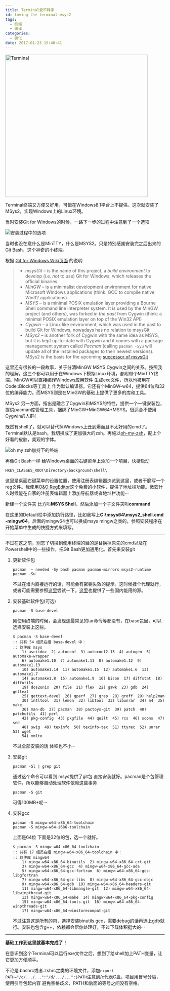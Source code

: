 ```yaml
---
title: Terminal爱不释手
id: loving-the-terminal-msys2
tags:
  - 终端
  - 编译
categories:
  - 强化
date: 2017-01-23 15:40:41
---
```


<img src="/posts/loving-the-terminal-msys2/terminal-icon.png" width=450px alt="Terminal" title="终端">

Terminal终端又方便又好用，可惜在Windows8.1平台上不提供。这次就安装了MSys2，实现Windows上的Linux环境。
<!--more-->

当时安装Git for Windows的时候，一路下一步的过程中注意到了一个选项

![安装过程中的选项](snipaste-170123_00-43-54-008.jpg "安装过程中的选项")

当时也没在意什么是MinTTY，什么是MSYS2。只是特别感謝安装完之后出来的Git Bash，这个神奇的小终端。

根据 [Git for Windows Wiki页面](https://github.com/msysgit/msysgit/wiki) 的说明

> * _msysGit_ – is the name of this project, a _build environment_ to develop (i.e. _not_ to use) Git for Windows, which releases the official binaries
> * _MinGW_ – is a minimalist development environment for native Microsoft Windows applications (think: GCC to compile native Win32 applications).
> * _MSYS_ – is a minimal POSIX emulation layer providing a Bourne Shell command line interpreter system. It is used by the MinGW project (and others), was forked _in the past_ from Cygwin (think: a minimal POSIX emulation layer on top of the Win32 API)
> * _Cygwin_ – a Linux like environment, which was used in the past to build Git for Windows, nowadays has no relation to msysGit
> * _MSys2_ – is another fork of Cygwin with the same idea as MSYS, but it is kept up-to-date with Cygwin and it comes with a package management system called _Pacman_ (calling `pacman -Syu` will update all of the installed packages to their newest versions). MSys2 is the basis for the upcoming [successor of msysGit](https://git-for-windows.github.io/)

这里还有很长的一段故事，关于分清MinGW MSYS Cygwin之间的关系。按照我的理解，这三个都可以用于在Windows下模拟Linux环境，都附带个MinTTY终端。MinGW可以直接编译Windows应用软件 生成exe文件，所以也被用在Code::Blocks等工具上 作为默认编译器。它还有个MinGW-w64，提供64位和32位的编译能力。而MSYS则是在MinGW的基础上提供了更多的库和工具。

MSys2 另一方面，指出是融合了Cygwin和MSYS的特性，提供一个一键安装包，提供pacman库管理工具，捆绑了MinGW+MinGW64+MSYS。很适合不使用Cygwin的人群(

既然有shell了，就可以替代掉Windows上丑到爆而且不太好用的cmd了。Terminal默认是bash，我切换成了更加强大的zsh。再施以[oh-my-zsh](https://github.com/robbyrussell/oh-my-zsh)，配上个好看的皮肤，美观的字体。

![oh my zsh加持下的终端](snipaste-170123_15-08-04-519.jpg "oh my zsh加持下的终端")

再像Git Bash一样 给Windows桌面的右键菜单上添加一个项目，快捷启动

```
HKEY_CLASSES_ROOT\Directory\background\shell\
```

这里是桌面右键菜单的设置位置，使用注册表编辑器浏览到这里，或者干脆写一个reg文件。我使用[O&amp;O RegEditor](https://www.oo-software.com/en/ooregeditor)这个免费的小软件，提供了地址栏功能。微软什么时候能在自家的注册表编辑器上添加导航器或者地址栏功能···

新建一个文件夹 比方叫**MSYS Shell**，然后添加一个子文件夹叫**command**

在这里的Default栏中添加执行路径，比如我写上**C:\msys64\msys2_shell.cmd -mingw64**。后面的mingw64也可以换成msys mingw之类的，参照安装程序在开始菜单中生成的快捷方式来填写。

* * *

不过在这之前，别忘了切换到使用终端的目的是替换掉原先的cmd以及在Powershell中的一些操作，把Git Bash更加通用化。首先来安装git

1. 更新软件包

    ```
    pacman  – needed -Sy bash pacman pacman-mirrors msys2-runtime
    pacman -Su
    ```

    不过在墙内直接运行的话，可能会有密钥失效的提示。这时候挂个代理就行，或者可能需要参照[这里](https://github.com/Alexpux/MSYS2-packages/issues/393)尝试一下。[这里](http://blog.csdn.net/jiutianhe/article/details/47608651)也提供了一些国内能用的源。

2. 安装基础软件包(可选)

    ```
    pacman -S base-devel
    ```

    刚使用终端的时候，会发现连最常见的tar命令等都没有，在base包里，可以选择安装上这些。

    ```
    $ pacman -S base-devel
    :: 共有 54 组员在组 base-devel 中：
    :: 软件库 msys
        1) asciidoc  2) autoconf  3) autoconf2.13  4) autogen  5) automake-wrapper
        6) automake1.10  7) automake1.11  8) automake1.12  9) automake1.13
        10) automake1.14  11) automake1.15  12) automake1.6  13) automake1.7
        14) automake1.8  15) automake1.9  16) bison  17) diffstat  18) diffutils
        19) dos2unix  20) file  21) flex  22) gawk  23) gdb  24) gettext
        25) gettext-devel  26) gperf  27) grep  28) groff  29) help2man
        30) intltool  31) lemon  32) libtool  33) libunrar  34) m4  35) make
        36) man-db  37) pacman  38) pactoys-git  39) patch  40) patchutils  41) perl
        42) pkg-config  43) pkgfile  44) quilt  45) rcs  46) scons  47) sed
        48) swig  49) texinfo  50) texinfo-tex  51) ttyrec  52) unrar  53) wget
        54) xmlto
    ```

    不过全部安装的话 体积也不小···

3. 安装git

    ```
    pacman -Sl | grep git
    ```

    通过这个命令可以看到 msys提供了git包 直接安装就好。pacman是个包管理软件，所以能够自动处理软件依赖这些事务

    ```
    pacman -S git
    ```

    可得100MB+呢···

4. 安装gcc

    ```
    pacman -S mingw-w64-x86_64-toolchain
    pacman -S mingw-w64-i686-toolchain
    ```

    上面是64位 下面是32位的包，选一个就好。

    ```
    $ pacman -S mingw-w64-x86_64-toolchain
    :: 共有 17 组员在组 mingw-w64-x86_64-toolchain 中：
    :: 软件库 mingw64
        1) mingw-w64-x86_64-binutils  2) mingw-w64-x86_64-crt-git
        3) mingw-w64-x86_64-gcc  4) mingw-w64-x86_64-gcc-ada
        5) mingw-w64-x86_64-gcc-fortran  6) mingw-w64-x86_64-gcc-libgfortran
        7) mingw-w64-x86_64-gcc-libs  8) mingw-w64-x86_64-gcc-objc
        9) mingw-w64-x86_64-gdb  10) mingw-w64-x86_64-headers-git
        11) mingw-w64-x86_64-libmangle-git  12) mingw-w64-x86_64-libwinpthread-git
        13) mingw-w64-x86_64-make  14) mingw-w64-x86_64-pkg-config
        15) mingw-w64-x86_64-tools-git  16) mingw-w64-x86_64-winpthreads-git
        17) mingw-w64-x86_64-winstorecompat-git
    ```

    不过注意这是所有的包，选择安装binutils gcc，需要debug的话再选上gdb就行。安装也包含g++，依赖都会帮你处理好，不过下载体积挺大的···

* * *

**基础工作到这里就基本完成了！**

在意识到这个Terminal可以运行exe文件之后，想到了给shell加上PATH变量，让它更加方便顺手。

不论是.bashrc或者.zshrc之类的环境文件，添加`export PATH="/c/.../...":"/d/.../...":$PATH`注意到/c代表C盘，项目用冒号分隔，使用引号包起内容 避免空格歧义，PATH和后面的等号之间没有空格。
